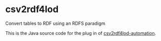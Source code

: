 # csv2rdf4lod
Convert tables to RDF using an RDFS paradigm

This is the Java source code for the plug in of [csv2rdf4lod-automation](https://github.com/timrdf/csv2rdf4lod-automation/wiki).
